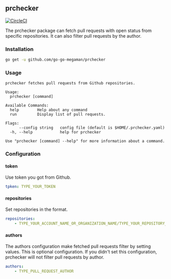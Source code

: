 ## prchecker

[![CircleCI](https://circleci.com/gh/go-go-megaman/prchecker.svg?style=svg)](https://circleci.com/gh/go-go-megaman/prchecker)

The prchecker package can fetch pull requests with open status from specific repositories. It can also filter pull requests by the author.

### Installation

```bash
go get -u github.com/go-go-megaman/prchecker
```

### Usage

```text
prchecker fetches pull requests from Github repositories.

Usage:
  prchecker [command]

Available Commands:
  help        Help about any command
  run         Display list of pull requests.

Flags:
      --config string   config file (default is $HOME/.prchecker.yaml)
  -h, --help            help for prchecker

Use "prchecker [command] --help" for more information about a command.
```

### Configuration

#### token

Use token you got from Github.

```yaml
tpken: TYPE_YOUR_TOKEN
```

#### repositories

Set repositories in the format.

```yaml
repositories:
    - TYPE_YOUR_ACCOUNT_NAME_OR_ORGANIZATION_NAME/TYPE_YOUR_REPOSITORY_NAME
```

#### authors

The authors configuration make fetched pull requests filter by setting values. This is optional configuration. If you didn't set this configuration, prchecker will not filter pull requests by author.

```yaml
authors:
    - TYPE_PULL_REQUEST_AUTHOR
```